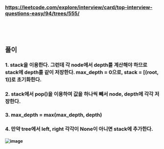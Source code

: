 ### https://leetcode.com/explore/interview/card/top-interview-questions-easy/94/trees/555/
### <br/><br/>

## 풀이
### 1. stack을 이용한다. 그런데 각 node에서 depth를 계산해야 하므로 stack에 depth를 같이 저장한다. max_depth = 0으로, stack = \[(root, 1)\]로 초기화한다.
### 2. stack에서 pop()을 이용하여 값을 하나씩 빼서 node, depth에 각각 저장한다.
### 3. max_depth = max(max_depth, depth)
### 4. 만약 tree에서 left, right 각각이 None이 아니면 stack에 추가한다.
#### ![image](https://github.com/user-attachments/assets/c5708154-50d1-4d50-a83d-ab0829d0ce91)

